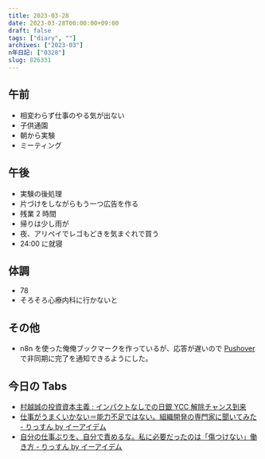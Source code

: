 ```yaml
---
title: 2023-03-28
date: 2023-03-28T00:00:00+09:00
draft: false
tags: ["diary", ""]
archives: ["2023-03"]
n年日記: ["0328"]
slug: 826331
---
```


## 午前

- 相変わらず仕事のやる気が出ない
- 子供通園
- 朝から実験
- ミーティング

## 午後

- 実験の後処理
- 片づけをしながらもう一つ広告を作る
- 残業 2 時間
- 帰りは少し雨が
- 夜、アリペイでレゴもどきを気まぐれで買う
- 24:00 に就寝

## 体調

- 78
- そろそろ心療内科に行かないと

## その他

- n8n を使った俺俺ブックマークを作っているが、応答が遅いので [Pushover](https://pushover.net/)で非同期に完了を通知できるようにした。

## 今日の Tabs

- [村越誠の投資資本主義 : インパクトなしでの日銀 YCC 解除チャンス到来](https://muragoe-makoto.blog.jp/archives/87190590.html)
- [仕事がうまくいかない＝能力不足ではない。組織開発の専門家に聞いてみた - りっすん by イーアイデム](https://www.e-aidem.com/ch/listen/entry/2023/03/29/103000)
- [自分の仕事ぶりを、自分で責めるな。私に必要だったのは「傷つけない」働き方 - りっすん by イーアイデム](https://www.e-aidem.com/ch/listen/entry/2020/03/18/103000?click=rerated_entries20230328teshigawara)
